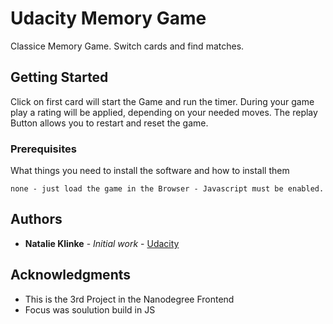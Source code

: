 # Udacity Memory Game

Classice Memory Game. Switch cards and find matches.

## Getting Started

Click on first card will start the Game and run the timer. During your game play a rating will be applied, depending on your needed moves. The replay Button allows you to restart and reset the game.

### Prerequisites

What things you need to install the software and how to install them

```
none - just load the game in the Browser - Javascript must be enabled.
```

## Authors

* **Natalie Klinke** - *Initial work* - [Udacity](https://github.com/udacity/fend-project-memory-game)


## Acknowledgments

* This is the 3rd Project in the Nanodegree Frontend
* Focus was soulution build in JS
